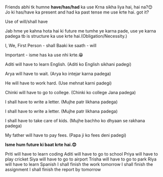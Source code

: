 Friends abhi tk humne **have/has/had** ka use Krna sikha liya hai, hai na?😊
Jo ki has/have ka present and had ka past tense me use krte hai. got it?

Use of will/shall have

Jab hme ye kahna hota hai ki future me tumhe ye karna pade, use ye karna padega tb is structure ka use krte hai.(Obligation/Necessity.)

I, We, First Person - shall
Baaki ke saath - will

Important - isme has ka use nhi krte.😁

Aditi will have to learn English.
(Aditi ko English sikhani padegi)

Arya will have to wait.
(Arya ko intejar karna padega)

He will have to work hard.
(Use mehnat karni padegi)

Chinki will have to go to college.
(Chinki ko college Jana padega)

I shall have to write a letter.
(Mujhe patr likhana padega)

I shall have to write a letter.
(Mujhe patr likhana padega)

I shall have to take care of kids.
(Mujhe bachho ko dhyaan se rakhana padega)

My father will have to pay fees.
(Papa ji ko fees deni padegi)

**Isme hum future ki baat krte hai.😊**

Priti will have to learn coding 
Aditi will have to go to school 
Priya will have to play cricket 
Siya will have to go to airport 
Trisha will have to go to park 
Riya will have to learn Spanish 
I shall finish the work tomorrow 
I shall finish the assignment 
I shall finish the report by tomorrow